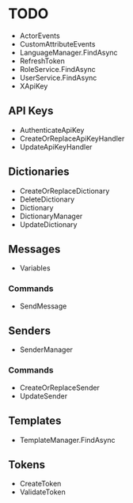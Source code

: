 # TODO

- ActorEvents
- CustomAttributeEvents
- LanguageManager.FindAsync
- RefreshToken
- RoleService.FindAsync
- UserService.FindAsync
- XApiKey

## API Keys

- AuthenticateApiKey
- CreateOrReplaceApiKeyHandler
- UpdateApiKeyHandler

## Dictionaries

- CreateOrReplaceDictionary
- DeleteDictionary
- Dictionary
- DictionaryManager
- UpdateDictionary

## Messages

- Variables

### Commands

- SendMessage

## Senders

- SenderManager

### Commands

- CreateOrReplaceSender
- UpdateSender

## Templates

- TemplateManager.FindAsync

## Tokens

- CreateToken
- ValidateToken
